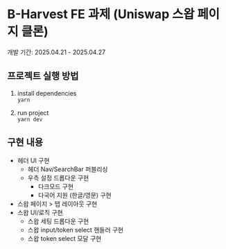 # B-Harvest FE 과제 (Uniswap 스왑 페이지 클론)

개발 기간: 2025.04.21 - 2025.04.27

## 프로젝트 실행 방법

1. install dependencies  
   `yarn`

2. run project  
   `yarn dev`

## 구현 내용

- 헤더 UI 구현
  - 헤더 Nav/SearchBar 퍼블리싱
  - 우측 설정 드롭다운 구현
    - 다크모드 구현
    - 다국어 지원 (한글/영문) 구현
- 스왑 페이지 > 탭 레이아웃 구현
- 스왑 UI/로직 구현
  - 스왑 세팅 드롭다운 구현
  - 스왑 input/token select 핸들러 구현
  - 스왑 token select 모달 구현

